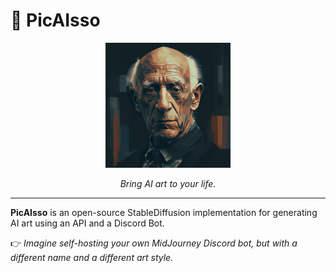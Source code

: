 # 🎨 PicAIsso

<div align="center">
  <img src="img/logo.png" width="200" height="200" />
  <p><em>Bring AI art to your life.</em></p>
</div>

---

**PicAIsso** is an open-source StableDiffusion implementation for generating AI art using an API and a Discord Bot.

👉 _Imagine self-hosting your own MidJourney Discord bot, but with a different name and a different art style._
